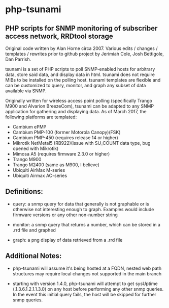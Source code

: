 # php-tsunami
## PHP scripts for SNMP monitoring of subscriber access network, RRDtool storage

Original code written by Alan Horne circa 2007. Various edits / changes / templates / rewrites prior to github project by Jerimiah Cole, Josh Bettigole, Dan Parrish.

tsunami is a set of PHP scripts to poll SNMP-enabled hosts for arbitrary data, store said data, and display data in html. tsunami does not require MIBs to be installed on the polling host. tsunami templates are flexible and can be customized to query, monitor, and graph any subset of data available via SNMP.

Originally written for wireless access point polling (specifically Trango M900 and Alvarion BreezeCom), tsunami can be adapted to any SNMP application for gathering and displaying data. As of March 2017, the following platforms are templated:

* Cambium ePMP
* Cambium PMP-100 (former Motorola Canopy)(FSK)
* Cambium PMP-450 (requires release 14 or higher)
* Mikrotik NetMetal5 (RB922)(issue with SU_COUNT data type, bug opened with Mikrotik)
* Mimosa A5 (requires firmware 2.3.0 or higher)
* Trango M900
* Trango M2400 (same as M900, I believe)
* Ubiquiti AirMax M-series
* Ubiquiti Airmax AC-series

## Definitions:

* query: a snmp query for data that generally is not graphable or is otherwise not interesting enough to graph. Examples would include firmware versions or any other non-number string

* monitor: a snmp query that returns a number, which can be stored in a .rrd file and graphed

* graph: a png display of data retrieved from a .rrd file

## Additional Notes:

* php-tsunami will assume it's being hosted at a FQDN, nested web path structures may require local changes not supported in the main branch

* starting with version 1.4.0, php-tsunami will attempt to get sysUptime (.1.3.6.1.2.1.1.3.0) on any host before performing any other snmp queries. In the event this initial query fails, the host will be skipped for further snmp queries.
###
